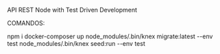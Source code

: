 API REST Node with Test Driven Development

COMANDOS:

npm i
docker-composer up
node_modules/.bin/knex migrate:latest --env test
node_modules/.bin/knex seed:run --env test